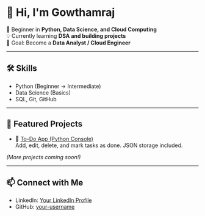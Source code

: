 # 👋 Hi, I'm Gowthamraj

🚀 Beginner in **Python, Data Science, and Cloud Computing**  
💡 Currently learning **DSA and building projects**  
🎯 Goal: Become a **Data Analyst / Cloud Engineer**

---

## 🛠 Skills
- Python (Beginner → Intermediate)
- Data Science (Basics)
- SQL, Git, GitHub

---

## 📂 Featured Projects
- 📝 [To-Do App (Python Console)](https://github.com/your-username/todo-app)  
  Add, edit, delete, and mark tasks as done. JSON storage included.

*(More projects coming soon!)*

---

## 📫 Connect with Me
- LinkedIn: [Your LinkedIn Profile](https://linkedin.com/in/your-link)  
- GitHub: [your-username](https://github.com/your-username)  


<!--
**gowthamraz/gowthamraz** is a ✨ _special_ ✨ repository because its `README.md` (this file) appears on your GitHub profile.

Here are some ideas to get you started:

- 🔭 I’m currently working on ...
- 🌱 I’m currently learning ...
- 👯 I’m looking to collaborate on ...
- 🤔 I’m looking for help with ...
- 💬 Ask me about ...
- 📫 How to reach me: ...
- 😄 Pronouns: ...
- ⚡ Fun fact: ...
-->
